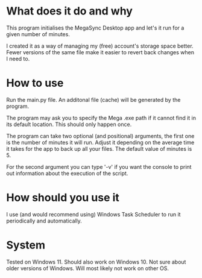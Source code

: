 # What does it do and why
This program initialises the MegaSync Desktop app and let's it run for a given number of minutes.


I created it as a way of managing my (free) account's storage space better. Fewer versions of the same file make it easier to revert back changes when I need to.
# How to use
Run the main.py file. An additonal file (cache) will be generated by the program.


The program may ask you to specify the Mega .exe path if it cannot find it in its default location. This should only happen once.


The program can take two optional (and positional) arguments, the first one is the number of minutes it will run. Adjust it depending on the average time it takes for the app to back up all your files. The default value of minutes is 5.

For the second argument you can type '-v' if you want the console to print out information about the execution of the script.
# How should you use it
I use (and would recommend using) Windows Task Scheduler to run it periodically and automatically.

# System
Tested on Windows 11. Should also work on Windows 10. Not sure about older versions of Windows. Will most likely not work on other OS.